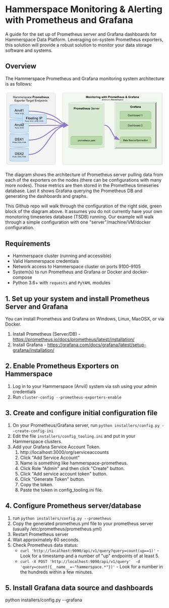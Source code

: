 # Hammerspace Monitoring & Alerting with Prometheus and Grafana 

A guide for the set up of Prometheus server and Grafana dashboards for Hammerspace Data Platform. Leveraging on-system Prometheus exporters, this solution will provide a robust solution to monitor your data storage software and systems.

## Overview

The Hammerspace Prometheus and Grafana monitoring system architecture is as follows:

![Hammerspace Prometheus Grafana block diagram showing system architecture going from Prometheus exporters to Prometheus server to Grafana](content/hammerspace-prometheus-grafana.png "Hammerspace Prometheus Grafana Block Diagram")

The diagram shows the architecture of Prometheus server pulling data from each of the exporters on the nodes (there can be configurations with many more nodes). Those metrics are then stored in the Prometheus timeseries database. Last it shows Grafana querying the Prometheus DB and generating the dashboards and graphs.

This Github repo will walk through the configuration of the right side, green block of the diagram above. It assumes you do not currently have your own monotoring timeseries database (TSDB) running. Our example will walk through a simple configuration with one "server"/machine/VM/docker configuration.

## Requirements

- Hammerspace cluster (running and accessible)
- Valid Hammerspace credentials
- Network access to Hammerspace cluster on ports 9100-9105
- System(s) to run Prometheus and Grafana or Docker and docker-compose
- Python 3.6+ with `requests` and `PyYAML` modules

## 1. Set up your system and install Prometheus Server and Grafana

You can install Prometheus and Grafana on Windows, Linux, MacOSX, or via Docker.

1. Install Prometheus (Server/DB) - https://prometheus.io/docs/prometheus/latest/installation/
2. Install Grafana - https://grafana.com/docs/grafana/latest/setup-grafana/installation/

## 2. Enable Prometheus Exporters on Hammerspace

1. Log in to your Hammerspace (Anvil) system via ssh using your admin credentials
2. Run `cluster-config --prometheus-exporters-enable`

## 3. Create and configure initial configuration file

1. On your Prometheus/Grafana server, run `python installers/config.py --create-config-ini`
2. Edit the file `installers/config_tooling.ini` and put in your Hammerspace clusters.
3. Add your Grafana Service Account Token.
   1. http://localhost:3000/org/serviceaccounts
   2. Click "Add Service Account"
   3. Name is something like hammerspace-prometheus.
   4. Click Role "Admin" and then click "Create" button.
   5. Click "Add service account token" button.
   6. Click "Generate Token" button.
   7. Copy the token.
   8. Paste the token in config_tooling.ini file.

## 4. Configure Prometheus server/database

1. run `python installers/config.py --prometheus`
2. Copy the generated prometheus.yml file to your prometheus server (usually /etc/prometheus/prometheus.yml)
3. Restart Prometheus server
4. Wait approximately 60 seconds.
5. Check Prometheus data status:
   - `curl 'http://localhost:9090/api/v1/query?query=count(up==1)'` - Look for a timestamp and a number of "up" endpoints of at least 5. 
   - `curl -X POST 'http://localhost:9090/api/v1/query'  -d 'query=count({__name__=~"hammerspace.*"})'` - Look for a number in the hundreds within a few minutes.

## 5. Install Grafana data source and dashboards

python installers/config.py --grafana

